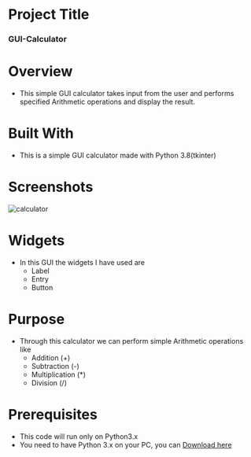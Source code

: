 # Project Title
### GUI-Calculator
# Overview
* This simple GUI calculator takes input from the user and performs specified Arithmetic operations and display the result.
# Built With
* This is a simple GUI calculator made with Python 3.8(tkinter)

# Screenshots
![calculator](https://user-images.githubusercontent.com/66461307/84568439-2296cb80-ad9d-11ea-919e-c66851c6cb27.PNG)

# Widgets
* In this GUI the widgets I have used are
  * Label
  * Entry
  * Button

# Purpose
* Through this calculator we can perform simple Arithmetic operations like
  * Addition (+)
  * Subtraction (-)
  * Multiplication (*)
  * Division (/)
 # Prerequisites
 * This code will run only on Python3.x
 * You need to have Python 3.x on your PC, you can [Download here](https://www.python.org/downloads/)

